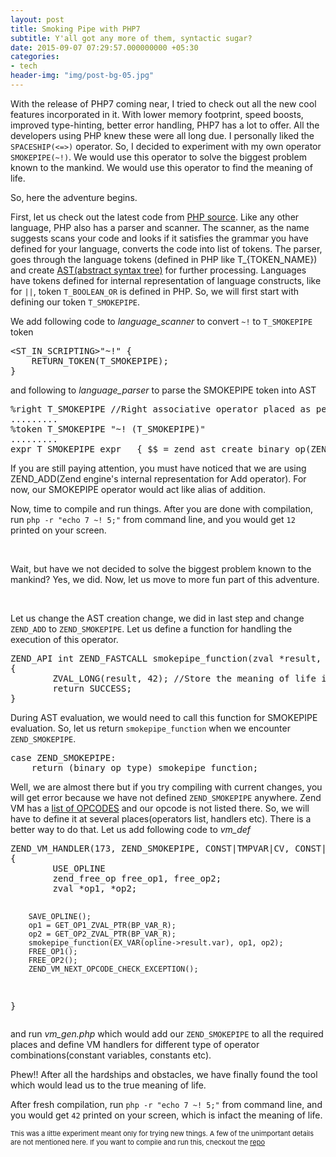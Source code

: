 ```yaml
---
layout: post
title: Smoking Pipe with PHP7 
subtitle: Y'all got any more of them, syntactic sugar? 
date: 2015-09-07 07:29:57.000000000 +05:30
categories:
- tech
header-img: "img/post-bg-05.jpg"
---
```

<p>With the release of PHP7 coming near, I tried to check out all the new cool features incorporated in it. With lower memory footprint, speed boosts, improved type-hinting, better error handling, PHP7 has a lot to offer. All the developers using PHP knew these were all long due. I personally liked the <code>SPACESHIP(<=>)</code> operator. So, I decided to experiment with my own operator <code>SMOKEPIPE(~!)</code>. We would use this operator to solve the biggest problem known to the mankind. We would use this operator to find the meaning of life.</p>

<p>So, here the adventure begins.</p>

<p>First, let us check out the latest code from <a href="https://github.com/php/php-src/tree/PHP-7.0.0"  target="_blank">PHP source</a>. Like any other language, PHP also has a parser and scanner. The scanner, as the name suggests scans your code and looks if it satisfies the grammar you have defined for your language, converts the code into list of tokens. The parser, goes through the language tokens (defined in PHP like T_{TOKEN_NAME}) and create <a href="https://en.wikipedia.org/wiki/Abstract_syntax_tree" target="_blank">AST(abstract syntax tree)</a> for further processing. Languages have tokens defined for internal representation of language constructs, like for <code>||</code>, token <code>T_BOOLEAN_OR</code> is defined in PHP. So, we will first start with defining our token <code>T_SMOKEPIPE</code>. </p>

<p>We add following code to <i>language_scanner</i> to convert <code>~!</code> to <code>T_SMOKEPIPE</code> token 
<pre>
&lt;ST_IN_SCRIPTING&gt;"~!" {
	RETURN_TOKEN(T_SMOKEPIPE);
}
</pre>
</p>
<p> and following to <i>language_parser</i> to parse the SMOKEPIPE token into AST
<pre>
%right T_SMOKEPIPE //Right associative operator placed as per the precedence level
.........
%token T_SMOKEPIPE "~! (T_SMOKEPIPE)" 
.........
expr T_SMOKEPIPE expr   { $$ = zend_ast_create_binary_op(ZEND_ADD, $1, $3); } //Create tree node $1<-ADD->$3
</pre>
</p>

<p>If you are still paying attention, you must have noticed that we are using ZEND_ADD(Zend engine's internal representation for Add operator). For now, our SMOKEPIPE operator would act like alias of addition.
</p>
<p>Now, time to compile and run things. After you are done with compilation, run <code>php -r "echo 7 ~! 5;"</code> from command line, and you would get <code>12</code> printed on your screen.
</p>
<br>
<p>Wait, but have we not decided to solve the biggest problem known to the mankind? Yes, we did. Now, let us move to more fun part of this adventure.</p>
<br>
<p>Let us change the AST creation change, we did in last step and change <code>ZEND_ADD</code> to <code>ZEND_SMOKEPIPE</code>. Let us define a function for handling the execution of this operator.
<pre>
ZEND_API int ZEND_FASTCALL smokepipe_function(zval *result, zval *op1, zval *op2)
{
        ZVAL_LONG(result, 42); //Store the meaning of life in result
        return SUCCESS;
}
</pre> 
</p>

<p>
During AST evaluation, we would need to call this function for SMOKEPIPE evaluation. So, let us return <code>smokepipe_function</code> when we encounter <code>ZEND_SMOKEPIPE</code>.
<pre>
case ZEND_SMOKEPIPE:
	return (binary_op_type) smokepipe_function;
</pre>
</p>
<p>
Well, we are almost there but if you try compiling with current changes, you will get error because we have not defined <code>ZEND_SMOKEPIPE</code> anywhere. Zend VM has a <a href="http://php.net/manual/en/internals2.opcodes.php" target="_blank">list of OPCODES</a> and our opcode is not listed there. So, we will have to define it at several places(operators list, handlers etc). There is a better way to do that. Let us add following code to <i>vm_def</i>
<pre>
ZEND_VM_HANDLER(173, ZEND_SMOKEPIPE, CONST|TMPVAR|CV, CONST|TMPVAR|CV) //173 is last opcode+1
{
        USE_OPLINE
        zend_free_op free_op1, free_op2;
        zval *op1, *op2;

        SAVE_OPLINE();
        op1 = GET_OP1_ZVAL_PTR(BP_VAR_R);
        op2 = GET_OP2_ZVAL_PTR(BP_VAR_R);
        smokepipe_function(EX_VAR(opline->result.var), op1, op2);
        FREE_OP1();
        FREE_OP2();
        ZEND_VM_NEXT_OPCODE_CHECK_EXCEPTION();
}
</pre>
and run <i>vm_gen.php</i> which would add our <code>ZEND_SMOKEPIPE</code> to all the required places and define VM handlers for different type of operator combinations(constant variables, constants etc).
</p>

<p>Phew!! After all the hardships and obstacles, we have finally found the tool which would lead us to the true meaning of life.</p>

<p>After fresh compilation, run <code>php -r "echo 7 ~! 5;"</code> from command line, and you would get <code>42</code> printed on your screen, which is infact the meaning of life.
</p>

<p style="font-size:11px;">This was a little experiment meant only for trying new things. A few of the unimportant details are not mentioned here. If you want to compile and run this, checkout the <a href="https://github.com/ayejay/php7-smokepipe" target="_blank">repo</a></p>

